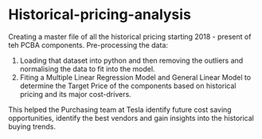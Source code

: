 # Historical-pricing-analysis

Creating a master file of all the historical pricing starting 2018 - present of teh PCBA components. 
Pre-processing the data: 
  1.  Loading that dataset into python and then removing the outliers and normalising the data to fit into the model.
  2.  Fiting a Multiple Linear Regression Model and General Linear Model to determine the Target Price of the components based on historical pricing and its major cost-drivers.
  
  This helped the Purchasing team at Tesla identify future cost saving opportunities, identify the best vendors and gain insights into the historical buying trends.
